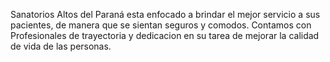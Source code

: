 Sanatorios Altos del Paraná esta enfocado a brindar el mejor servicio a sus pacientes, de manera que se sientan seguros y comodos.
Contamos con Profesionales de trayectoria y dedicacion en su tarea de mejorar la calidad de vida de las personas.